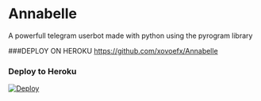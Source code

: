 # Annabelle

A powerfull telegram userbot made with python using the pyrogram library


###DEPLOY ON HEROKU
https://github.com/xovoefx/Annabelle
### Deploy to Heroku

[![Deploy](https://www.heroku.com/deploy/button.svg)](https://heroku.com/deploy?template=https://github.com/xovoefx/Annabelle)

